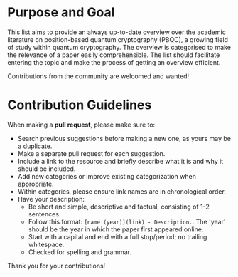 # Purpose and Goal
This list aims to provide an always up-to-date overview over the academic literature on position-based quantum cryptography (PBQC), a growing field of study within quantum cryptography. The overview is categorised to make the relevance of a paper easily comprehensible. The list should facilitate entering the topic and make the process of getting an overview efficient.

Contributions from the community are welcomed and wanted!

# Contribution Guidelines

When making a **pull request**, please make sure to:
- Search previous suggestions before making a new one, as yours may be a duplicate.
- Make a separate pull request for each suggestion.
- Include a link to the resource and briefly describe what it is and why it should be included.
- Add new categories or improve existing categorization when appropriate.
- Within categories, please ensure link names are in chronological order.
- Have your description:
  - Be short and simple, descriptive and factual, consisting of 1-2 sentences. 
  - Follow this format: `[name (year)](link) - Description.`. The 'year' should be the year in which the paper first appeared online.
  - Start with a capital and end with a full stop/period; no trailing whitespace.
  - Checked for spelling and grammar.

Thank you for your contributions!
